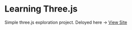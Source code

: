 # Learning Three.js

Simple three.js exploration project.
Deloyed here -> [View Site](https://thevolcanomanishere.github.io/learn-threedee-portfolio/)
